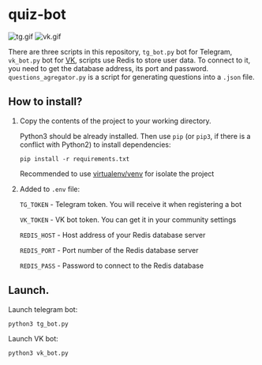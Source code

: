 # quiz-bot
![tg.gif](https://dvmn.org/media/filer_public/e9/eb/e9ebd8aa-17dd-4e82-9f00-aad21dc2d16c/examination_tg.gif)
![vk.gif](https://dvmn.org/media/filer_public/aa/c8/aac86f90-29b6-44bb-981e-02c8e11e69f7/examination_vk.gif)

There are three scripts in this repository, ```tg_bot.py``` bot for Telegram, ```vk_bot.py``` bot for [VK](https://vk.com), 
scripts use Redis to store user data. To connect to it, you need to get the database address, its port and password.
```questions_agregator.py``` is a script for generating questions into a ```.json``` file.

## How to install?

1. Copy the contents of the project to your working directory.

    Python3 should be already installed. 
Then use `pip` (or `pip3`, if there is a conflict with Python2) to install dependencies:

    ```
    pip install -r requirements.txt
    ```
    Recommended to use [virtualenv/venv](https://docs.python.org/3/library/venv.html) for isolate the project


2. Added to `.env` file:

   `TG_TOKEN` - Telegram token. You will receive it when registering a bot

   `VK_TOKEN` - VK bot token. You can get it in your community settings

    `REDIS_HOST` -  Host address of your Redis database server

    `REDIS_PORT` - Port number of the Redis database server

    `REDIS_PASS` - Password to connect to the Redis database

## Launch.

Launch telegram bot:

```
python3 tg_bot.py
```

Launch VK bot:
```
python3 vk_bot.py